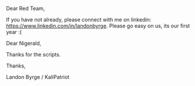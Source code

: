 Dear Red Team,

If you have not already, please connect with me on linkedin: https://www.linkedin.com/in/landonbyrge. Please go easy on us, its our first year :(

Dear Nigerald,

Thanks for the scripts.

Thanks,

Landon Byrge / KaliPatriot
